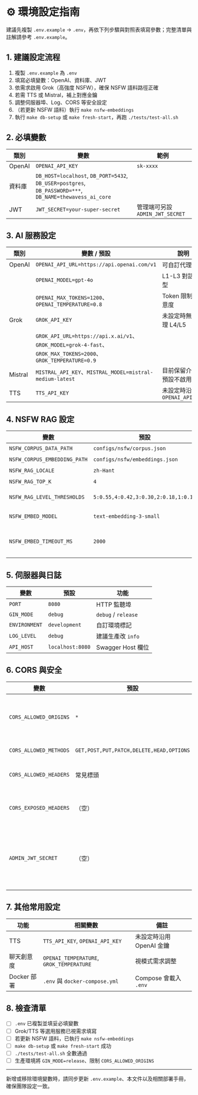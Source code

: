 # ⚙️ 環境設定指南

建議先複製 `.env.example` → `.env`，再依下列步驟與對照表填寫參數；完整清單與註解請參考 `.env.example`。

## 1. 建議設定流程
1. 複製 `.env.example` 為 `.env`
2. 填寫必填變數：OpenAI、資料庫、JWT
3. 依需求啟用 Grok（高強度 NSFW），確保 NSFW 語料路徑正確
4. 若需 TTS 或 Mistral，補上對應金鑰
5. 調整伺服器埠、Log、CORS 等安全設定
6. （若更新 NSFW 語料）執行 `make nsfw-embeddings`
7. 執行 `make db-setup` 或 `make fresh-start`，再跑 `./tests/test-all.sh`

## 2. 必填變數
| 類別 | 變數 | 範例 |
|------|------|------|
| OpenAI | `OPENAI_API_KEY` | `sk-xxxx` |
| 資料庫 | `DB_HOST=localhost`, `DB_PORT=5432`, `DB_USER=postgres`, `DB_PASSWORD=***`, `DB_NAME=thewavess_ai_core` |
| JWT | `JWT_SECRET=your-super-secret` | 管理端可另設 `ADMIN_JWT_SECRET` |

## 3. AI 服務設定
| 類別 | 變數 / 預設 | 說明 |
|------|--------------|------|
| OpenAI | `OPENAI_API_URL=https://api.openai.com/v1` | 可自訂代理 |
|  | `OPENAI_MODEL=gpt-4o` | L1-L3 對話模型 |
|  | `OPENAI_MAX_TOKENS=1200`、`OPENAI_TEMPERATURE=0.8` | Token 限制與創意度 |
| Grok | `GROK_API_KEY` | 未設定時無法處理 L4/L5 |
|  | `GROK_API_URL=https://api.x.ai/v1`、`GROK_MODEL=grok-4-fast`、`GROK_MAX_TOKENS=2000`、`GROK_TEMPERATURE=0.9` |
| Mistral | `MISTRAL_API_KEY`、`MISTRAL_MODEL=mistral-medium-latest` | 目前保留介面，預設不啟用 |
| TTS | `TTS_API_KEY` | 未設定時沿用 `OPENAI_API_KEY` |

## 4. NSFW RAG 設定
| 變數 | 預設 | 說明 |
|------|------|------|
| `NSFW_CORPUS_DATA_PATH` | `configs/nsfw/corpus.json` | 語料檔 |
| `NSFW_CORPUS_EMBEDDING_PATH` | `configs/nsfw/embeddings.json` | 預計算向量 |
| `NSFW_RAG_LOCALE` | `zh-Hant` | 語系過濾 |
| `NSFW_RAG_TOP_K` | `4` | 聚合筆數 |
| `NSFW_RAG_LEVEL_THRESHOLDS` | `5:0.55,4:0.42,3:0.30,2:0.18,1:0.10` | 門檻表（可覆寫）|
| `NSFW_EMBED_MODEL` | `text-embedding-3-small` | Embedding 模型 |
| `NSFW_EMBED_TIMEOUT_MS` | `2000` | Embedding API timeout (ms) |

## 5. 伺服器與日誌
| 變數 | 預設 | 功能 |
|------|------|------|
| `PORT` | `8080` | HTTP 監聽埠 |
| `GIN_MODE` | `debug` | `debug` / `release` |
| `ENVIRONMENT` | `development` | 自訂環境標記 |
| `LOG_LEVEL` | `debug` | 建議生產改 `info` |
| `API_HOST` | `localhost:8080` | Swagger Host 欄位 |

## 6. CORS 與安全
| 變數 | 預設 | 說明 |
|------|------|------|
| `CORS_ALLOWED_ORIGINS` | `*` | 生產環境請改為白名單 |
| `CORS_ALLOWED_METHODS` | `GET,POST,PUT,PATCH,DELETE,HEAD,OPTIONS` | 允許方法 |
| `CORS_ALLOWED_HEADERS` | 常見標頭 | 允許請求標頭 |
| `CORS_EXPOSED_HEADERS` | （空） | 暴露的回應標頭 |
| `ADMIN_JWT_SECRET` | （空） | 設定後管理員 JWT 使用独立簽名 |

## 7. 其他常用設定
| 功能 | 相關變數 | 備註 |
|------|----------|------|
| TTS | `TTS_API_KEY`, `OPENAI_API_KEY` | 未設定時沿用 OpenAI 金鑰 |
| 聊天創意度 | `OPENAI_TEMPERATURE`, `GROK_TEMPERATURE` | 視模式需求調整 |
| Docker 部署 | `.env` 與 `docker-compose.yml` | Compose 會載入 `.env` |

## 8. 檢查清單
- [ ] `.env` 已複製並填妥必填變數
- [ ] Grok/TTS 等選用服務已視需求填寫
- [ ] 若更新 NSFW 語料，已執行 `make nsfw-embeddings`
- [ ] `make db-setup` 或 `make fresh-start` 成功
- [ ] `./tests/test-all.sh` 全數通過
- [ ] 生產環境將 `GIN_MODE=release`、限制 `CORS_ALLOWED_ORIGINS`

---
新增或移除環境變數時，請同步更新 `.env.example`、本文件以及相關部署手冊，確保團隊設定一致。

